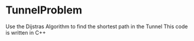 # TunnelProblem
Use the Dijstras Algorithm to find the shortest path in the Tunnel
This code is written in C++
